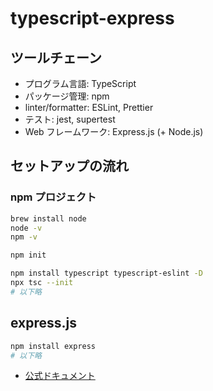 # typescript-express

## ツールチェーン

- プログラム言語: TypeScript
- パッケージ管理: npm
- linter/formatter: ESLint, Prettier
- テスト: jest, supertest
- Web フレームワーク: Express.js (+ Node.js)

## セットアップの流れ

### npm プロジェクト

```bash
brew install node
node -v
npm -v

npm init

npm install typescript typescript-eslint -D
npx tsc --init
# 以下略
```

## express.js

```bash
npm install express
# 以下略
```

- [公式ドキュメント](https://expressjs.com/ja/starter/installing.html)
